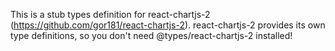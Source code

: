 This is a stub types definition for react-chartjs-2 (https://github.com/gor181/react-chartjs-2).
react-chartjs-2 provides its own type definitions, so you don't need @types/react-chartjs-2 installed!
